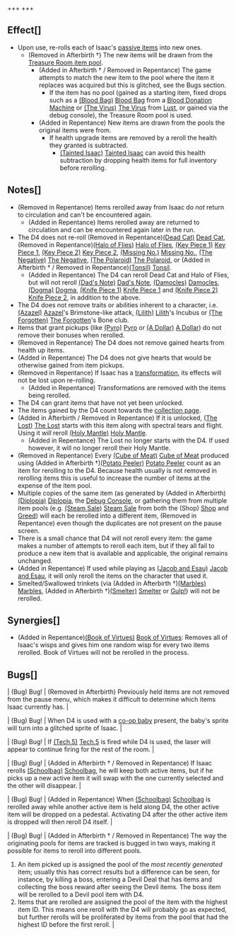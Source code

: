 +++
+++

Effect[]
--------


* Upon use, re-rolls each of Isaac's [passive items](/wiki/Passive_item "Passive item") into new ones.
	+ (Removed in Afterbirth †) The new items will be drawn from the [Treasure Room item pool](/wiki/Treasure_Room_(Item_Pool) "Treasure Room (Item Pool)").
		- (Added in Afterbirth † / Removed in Repentance) The game attempts to match the new item to the pool where the item it replaces was acquired but this is glitched, see the Bugs section.
			* If the item has no pool (gained as a starting item, fixed drops such as a [(Blood Bag)](/wiki/Blood_Bag "Blood Bag") [Blood Bag](/wiki/Blood_Bag "Blood Bag") from a [Blood Donation Machine](/wiki/Blood_Donation_Machine "Blood Donation Machine") or [(The Virus)](/wiki/The_Virus "The Virus") [The Virus](/wiki/The_Virus "The Virus") from [Lust](/wiki/Lust "Lust"), or gained via the debug console), the Treasure Room pool is used.
		- (Added in Repentance) New items are drawn from the pools the original items were from.
			* If health upgrade items are removed by a reroll the health they granted is subtracted.
				+ [(Tainted Isaac)](/wiki/Tainted_Isaac "Tainted Isaac") [Tainted Isaac](/wiki/Tainted_Isaac "Tainted Isaac") can avoid this health subtraction by dropping health items for full inventory before rerolling.


Notes[]
-------


* (Removed in Repentance) Items rerolled away from Isaac do *not* return to circulation and can't be encountered again.
	+ (Added in Repentance) Items rerolled away are returned to circulation and can be encountered again later in the run.
* The D4 does not re-roll (Removed in Repentance)[(Dead Cat)](/wiki/Dead_Cat "Dead Cat") [Dead Cat](/wiki/Dead_Cat "Dead Cat"), (Removed in Repentance)[(Halo of Flies)](/wiki/Halo_of_Flies "Halo of Flies") [Halo of Flies](/wiki/Halo_of_Flies "Halo of Flies"), [(Key Piece 1)](/wiki/Key_Piece_1 "Key Piece 1") [Key Piece 1](/wiki/Key_Piece_1 "Key Piece 1"), [(Key Piece 2)](/wiki/Key_Piece_2 "Key Piece 2") [Key Piece 2](/wiki/Key_Piece_2 "Key Piece 2"), [(Missing No.)](/wiki/Missing_No. "Missing No.") [Missing No.](/wiki/Missing_No. "Missing No."), [(The Negative)](/wiki/The_Negative "The Negative") [The Negative](/wiki/The_Negative "The Negative"), [(The Polaroid)](/wiki/The_Polaroid "The Polaroid") [The Polaroid](/wiki/The_Polaroid "The Polaroid"), or (Added in Afterbirth † / Removed in Repentance)[(Tonsil)](/wiki/Tonsil "Tonsil") [Tonsil](/wiki/Tonsil "Tonsil").
	+ (Added in Repentance) The D4 can reroll Dead Cat and Halo of Flies, but will not reroll [(Dad's Note)](/wiki/Dad%27s_Note "Dad's Note") [Dad's Note](/wiki/Dad%27s_Note "Dad's Note"), [(Damocles)](/wiki/Damocles "Damocles") [Damocles](/wiki/Damocles "Damocles"), [(Dogma)](/wiki/Dogma_(Item) "Dogma") [Dogma](/wiki/Dogma_(Item) "Dogma (Item)"), [(Knife Piece 1)](/wiki/Knife_Piece_1 "Knife Piece 1") [Knife Piece 1](/wiki/Knife_Piece_1 "Knife Piece 1") and [(Knife Piece 2)](/wiki/Knife_Piece_2 "Knife Piece 2") [Knife Piece 2](/wiki/Knife_Piece_2 "Knife Piece 2"), in addition to the above.
* The D4 does not remove traits or abilities inherent to a character, i.e.  [(Azazel)](/wiki/Azazel "Azazel") [Azazel](/wiki/Azazel "Azazel")'s Brimstone-like attack,  [(Lilith)](/wiki/Lilith "Lilith") [Lilith](/wiki/Lilith "Lilith")'s Incubus or  [(The Forgotten)](/wiki/The_Forgotten "The Forgotten") [The Forgotten](/wiki/The_Forgotten "The Forgotten")'s Bone club.
* Items that grant pickups (like [(Pyro)](/wiki/Pyro "Pyro") [Pyro](/wiki/Pyro "Pyro") or [(A Dollar)](/wiki/A_Dollar "A Dollar") [A Dollar](/wiki/A_Dollar "A Dollar")) do not remove their bonuses when rerolled.
* (Removed in Repentance) The D4 does not remove gained hearts from health up items.
* (Added in Repentance) The D4 does not give hearts that would be otherwise gained from item pickups.
* (Removed in Repentance) If Isaac has a [transformation](/wiki/Transformation "Transformation"), its effects will not be lost upon re-rolling.
	+ (Added in Repentance) Transformations are removed with the items being rerolled.
* The D4 can grant items that have not yet been unlocked.
* The items gained by the D4 count towards the [collection page](/wiki/Collection_page "Collection page").
* (Added in Afterbirth / Removed in Repentance) If it is unlocked,  [(The Lost)](/wiki/The_Lost "The Lost") [The Lost](/wiki/The_Lost "The Lost") starts with this item along with spectral tears and flight. Using it *will* reroll [(Holy Mantle)](/wiki/Holy_Mantle "Holy Mantle") [Holy Mantle](/wiki/Holy_Mantle "Holy Mantle").
	+ (Added in Repentance) The Lost no longer starts with the D4. If used however, it will no longer reroll their Holy Mantle.
* (Removed in Repentance) Every [(Cube of Meat)](/wiki/Cube_of_Meat "Cube of Meat") [Cube of Meat](/wiki/Cube_of_Meat "Cube of Meat") produced using (Added in Afterbirth †)[(Potato Peeler)](/wiki/Potato_Peeler "Potato Peeler") [Potato Peeler](/wiki/Potato_Peeler "Potato Peeler") count as an item for rerolling to the D4. Because health usually is not removed in rerolling items this is useful to increase the number of items at the expense of the item pool.
* Multiple copies of the same item (as generated by (Added in Afterbirth)[(Diplopia)](/wiki/Diplopia "Diplopia") [Diplopia](/wiki/Diplopia "Diplopia"), the [Debug Console](/wiki/Debug_Console "Debug Console"), or gathering them from multiple item pools (e.g. [(Steam Sale)](/wiki/Steam_Sale "Steam Sale") [Steam Sale](/wiki/Steam_Sale "Steam Sale") from both the (Shop) [Shop](/wiki/Shop "Shop") and [Greed](/wiki/Greed "Greed")) will each be rerolled into a different item, (Removed in Repentance) even though the duplicates are not present on the pause screen.
* There is a small chance that D4 will not reroll every item: the game makes a number of attempts to reroll each item, but if they all fail to produce a new item that is available and applicable, the original remains unchanged.
* (Added in Repentance) If used while playing as  [(Jacob and Esau)](/wiki/Jacob_and_Esau "Jacob and Esau") [Jacob and Esau](/wiki/Jacob_and_Esau "Jacob and Esau"), it will only reroll the items on the character that used it.
* Smelted/Swallowed trinkets (via (Added in Afterbirth †)[(Marbles)](/wiki/Marbles "Marbles") [Marbles](/wiki/Marbles "Marbles"), (Added in Afterbirth †)[(Smelter)](/wiki/Smelter "Smelter") [Smelter](/wiki/Smelter "Smelter") or [Gulp!](/wiki/Gulp! "Gulp!")) will not be rerolled.


Synergies[]
-----------


* (Added in Repentance)[(Book of Virtues)](/wiki/Book_of_Virtues "Book of Virtues") [Book of Virtues](/wiki/Book_of_Virtues "Book of Virtues"): Removes all of Isaac's wisps and gives him one random wisp for every two items rerolled. Book of Virtues will not be rerolled in the process.


Bugs[]
------




| (Bug) Bug!
 | (Removed in Afterbirth) Previously held items are not removed from the pause menu, which makes it difficult to determine which items Isaac currently has. |




| (Bug) Bug!
 | When D4 is used with a [co-op baby](/wiki/Babies "Babies") present, the baby's sprite will turn into a glitched sprite of Isaac.
 |




| (Bug) Bug!
 | If [(Tech.5)](/wiki/Tech.5 "Tech.5") [Tech.5](/wiki/Tech.5 "Tech.5") is fired while D4 is used, the laser will appear to continue firing for the rest of the room.
 |




| (Bug) Bug!
 | (Added in Afterbirth † / Removed in Repentance) If Isaac rerolls [(Schoolbag)](/wiki/Schoolbag "Schoolbag") [Schoolbag](/wiki/Schoolbag "Schoolbag"), he will keep both active items, but if he picks up a new active item it will swap with the one currently selected and the other will disappear. |




| (Bug) Bug!
 | (Added in Repentance) When [(Schoolbag)](/wiki/Schoolbag "Schoolbag") [Schoolbag](/wiki/Schoolbag "Schoolbag") is rerolled away while another active item is held along D4, the other active item will be dropped on a pedestal. Activating D4 after the other active item is dropped will then reroll D4 itself. |




| (Bug) Bug!
 | (Added in Afterbirth † / Removed in Repentance) The way the originating pools for items are tracked is bugged in two ways, making it possible for items to reroll into different pools.
1. An item picked up is assigned the pool of the *most recently generated* item; usually this has correct results but a difference can be seen, for instance, by killing a boss, entering a Devil Deal that has items and collecting the boss reward after seeing the Devil items. The boss item will be rerolled to a Devil pool item with D4.
2. Items that are rerolled are assigned the pool of the item with the highest item ID. This means one reroll with the D4 will probably go as expected, but further rerolls will be proliferated by items from the pool that had the highest ID before the first reroll.
 |


